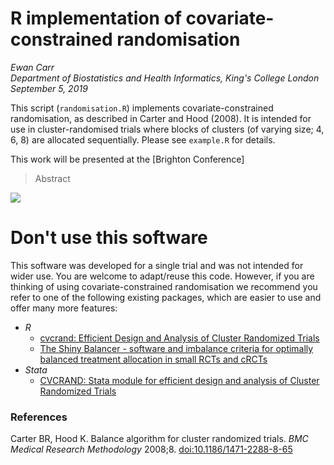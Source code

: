 # R implementation of covariate-constrained randomisation 

*Ewan Carr*  
*Department of Biostatistics and Health Informatics, King's College London*  
*September 5, 2019*

This script (`randomisation.R`) implements covariate-constrained randomisation,
as described in Carter and Hood (2008). It is intended for use in
cluster-randomised trials where blocks of clusters (of varying size; 4, 6, 8)
are allocated sequentially. Please see `example.R` for details.

This work will be presented at the [Brighton Conference]

> Abstract


![](Poster)

# Don't use this software

This software was developed for a single trial and was not intended for wider
use. You are welcome to adapt/reuse this code. However, if you are thinking of
using covariate-constrained randomisation we recommend you refer to one of the
following existing packages, which are easier to use and offer many more
features:

* *R*
    * [cvcrand: Efficient Design and Analysis of Cluster Randomized Trials](https://cran.r-project.org/package=cvcrand)
    * [The Shiny Balancer - software and imbalance criteria for optimally balanced treatment allocation in small RCTs and cRCTs](https://bmcmedresmethodol.biomedcentral.com/articles/10.1186/s12874-018-0551-5)
* *Stata*
    * [CVCRAND: Stata module for efficient design and analysis of Cluster Randomized Trials](https://ideas.repec.org/c/boc/bocode/s458377.html)

### References 

Carter BR, Hood K. Balance algorithm for cluster randomized trials. *BMC Medical Research Methodology* 2008;8. [doi:10.1186/1471-2288-8-65](https://bmcmedresmethodol.biomedcentral.com/articles/10.1186/1471-2288-8-65)
